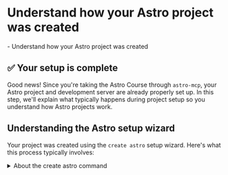 # Understand how your Astro project was created

<GetReadyTo>
  - Understand how your Astro project was created
</GetReadyTo>

## ✅ Your setup is complete

Good news! Since you're taking the Astro Course through `astro-mcp`, your Astro project and development server are already properly set up. In this step, we'll explain what typically happens during project setup so you understand how Astro projects work.

## Understanding the Astro setup wizard

Your project was created using the `create astro` setup wizard. Here's what this process typically involves:

<details>
<summary>About the create astro command</summary>

The `create astro` command is the preferred way to create new Astro sites. You can use any of these commands depending on your package manager:

- **npm**: `npm create astro@latest`
- **pnpm**: `pnpm create astro@latest`
- **yarn**: `yarn create astro`

The setup wizard guides you through:

1. Installing the `create-astro` package
2. Choosing a project directory name
3. Selecting a starter template (minimal/empty was chosen for this project)
4. Installing dependencies automatically
5. Initializing a git repository
</details>
